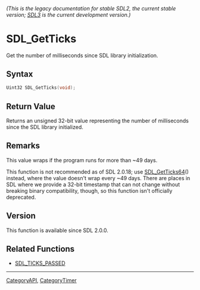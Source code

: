 ###### (This is the legacy documentation for stable SDL2, the current stable version; [SDL3](https://wiki.libsdl.org/SDL3/) is the current development version.)
# SDL_GetTicks

Get the number of milliseconds since SDL library initialization.

## Syntax

```c
Uint32 SDL_GetTicks(void);

```

## Return Value

Returns an unsigned 32-bit value representing the number of milliseconds
since the SDL library initialized.

## Remarks

This value wraps if the program runs for more than ~49 days.

This function is not recommended as of SDL 2.0.18; use
[SDL_GetTicks64](SDL_GetTicks64)() instead, where the value doesn't wrap
every ~49 days. There are places in SDL where we provide a 32-bit timestamp
that can not change without breaking binary compatibility, though, so this
function isn't officially deprecated.

## Version

This function is available since SDL 2.0.0.

## Related Functions

* [SDL_TICKS_PASSED](SDL_TICKS_PASSED)

----
[CategoryAPI](CategoryAPI), [CategoryTimer](CategoryTimer)


